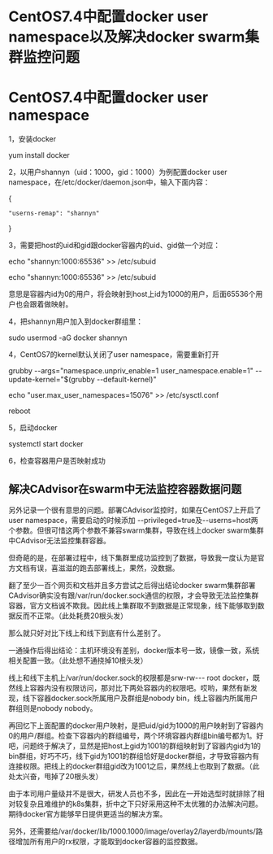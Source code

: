 # CentOS7.4中配置docker user namespace以及解决docker swarm集群监控问题

# CentOS7.4中配置docker user namespace

1，安装docker

yum install docker

2，以用户shannyn（uid：1000，gid：1000）为例配置docker user namespace，在/etc/docker/daemon.json中，输入下面内容：

{

```
"userns-remap": "shannyn"
```

}

3，需要把host的uid和gid跟docker容器内的uid、gid做一个对应：

echo "shannyn:1000:65536" &gt;&gt; /etc/subuid

echo "shannyn:1000:65536" &gt;&gt; /etc/subuid

意思是容器内id为0的用户，将会映射到host上id为1000的用户，后面65536个用户也会跟着做映射。

4，把shannyn用户加入到docker群组里：

sudo usermod -aG docker shannyn

4，CentOS7的kernel默认关闭了user namespace，需要重新打开

grubby --args="namespace.unpriv\_enable=1 user\_namespace.enable=1" --update-kernel="$\(grubby --default-kernel\)"

echo "user.max\_user\_namespaces=15076" &gt;&gt; /etc/sysctl.conf

reboot

5，启动docker

systemctl start docker

6，检查容器用户是否映射成功

## 解决CAdvisor在swarm中无法监控容器数据问题

另外记录一个很有意思的问题。部署CAdvisor监控时，如果在CentOS7上开启了user namespace，需要启动的时候添加 --privileged=true及--userns=host两个参数。但很可惜这两个参数不兼容swarm集群，导致在线上docker swarm集群中CAdvisor无法监控集群容器。

但奇葩的是，在部署过程中，线下集群里成功监控到了数据，导致我一度认为是官方文档有误，喜滋滋的跑去部署线上，果然，没数据。

翻了至少一百个网页和文档并且多方尝试之后得出结论docker swarm集群部署CAdvisor确实没有跟/var/run/docker.sock通信的权限，才会导致无法监控集群容器，官方文档诚不欺我。因此线上集群取不到数据是正常现象，线下能够取到数据反而不正常。（此处耗费20根头发）

那么就只好对比下线上和线下到底有什么差别了。

一通操作后得出结论：主机环境没有差别，docker版本号一致，镜像一致，系统相关配置一致。（此处想不通挠掉10根头发）

线上和线下主机上/var/run/docker.sock的权限都是srw-rw--- root docker，既然线上容器内没有权限访问，那对比下两处容器内的权限吧。哎哟，果然有新发现，线下容器docker.sock所属用户及群组是nobody bin，线上容器内所属用户群组则是nobody nobody。

再回忆下上面配置的docker用户映射，是把uid/gid为1000的用户映射到了容器内0的用户/群组。检查下容器内的群组编号，两个环境容器内群组bin编号都为1。好吧，问题终于解决了，显然是把host上gid为1001的群组映射到了容器内gid为1的bin群组，好巧不巧，线下gid为1001的群组恰好是docker群组，才导致容器内有连接权限。把线上的docker群组gid改为1001之后，果然线上也取到了数据。（此处太兴奋，甩掉了20根头发）

由于本司用户量级并不是很大，研发人员也不多，因此在一开始选型时就排除了相对较复杂且难维护的k8s集群，折中之下只好采用这种不太优雅的办法解决问题。期待docker官方能够早日提供更适当的解决方案。

另外，还需要给/var/docker/lib/1000.1000/image/overlay2/layerdb/mounts/路径增加所有用户的rx权限，才能取到docker容器的监控数据。

